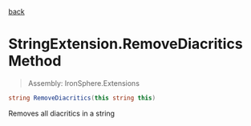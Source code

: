 ﻿

[back](/IronSphere.Extensions/types/StringExtension)

# StringExtension.RemoveDiacritics Method

> Assembly: IronSphere.Extensions

```csharp
string RemoveDiacritics(this string this)
```

Removes all diacritics in a string

 